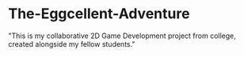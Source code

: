# The-Eggcellent-Adventure
"This is my collaborative 2D Game Development project from college, created alongside my fellow students."
